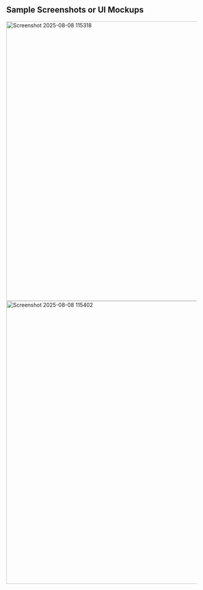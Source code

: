 ## Sample Screenshots or UI Mockups
<img width="624" height="740" alt="Screenshot 2025-08-08 115318" src="https://github.com/user-attachments/assets/c99a4e51-49fd-40a4-baf3-08fe156e4a82" />
<img width="636" height="749" alt="Screenshot 2025-08-08 115402" src="https://github.com/user-attachments/assets/0ee1e789-1f96-416d-b0a6-e6a914386fdc" />
